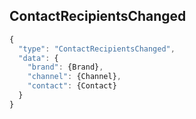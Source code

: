 ## ContactRecipientsChanged

```js
{  
  "type": "ContactRecipientsChanged",
  "data": {
    "brand": {Brand},
    "channel": {Channel},
    "contact": {Contact}
  }
}
```
